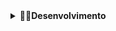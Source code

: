 <details>
  <summary><strong>👨‍💻Desenvolvimento</strong></summary><br />

<p>Nesse projeto, uma série de desafios com diferentes níveis de complexidade foram resolvidos cada um em seu arquivo próprio.</p>
<p>Projeto feito com finalidade de aprender MySQL queries usando containers em Docker.
</details>
